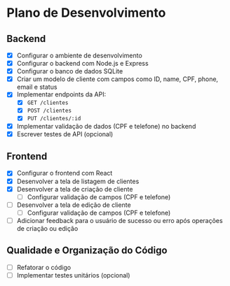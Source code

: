 # Plano de Desenvolvimento

## Backend

- [x] Configurar o ambiente de desenvolvimento
- [x] Configurar o backend com Node.js e Express
- [x] Configurar o banco de dados SQLite
- [x] Criar um modelo de cliente com campos como ID, name, CPF, phone, email e status
- [x] Implementar endpoints da API:
  - [x] `GET /clientes`
  - [x] `POST /clientes`
  - [x] `PUT /clientes/:id`
- [x] Implementar validação de dados (CPF e telefone) no backend
- [x] Escrever testes de API (opcional)

## Frontend

- [x] Configurar o frontend com React
- [x] Desenvolver a tela de listagem de clientes
- [x] Desenvolver a tela de criação de cliente
  - [ ] Configurar validação de campos (CPF e telefone)
- [ ] Desenvolver a tela de edição de cliente
  - [ ] Configurar validação de campos (CPF e telefone)
- [ ] Adicionar feedback para o usuário de sucesso ou erro após operações de criação ou edição

## Qualidade e Organização do Código

- [ ] Refatorar o código
- [ ] Implementar testes unitários (opcional)
